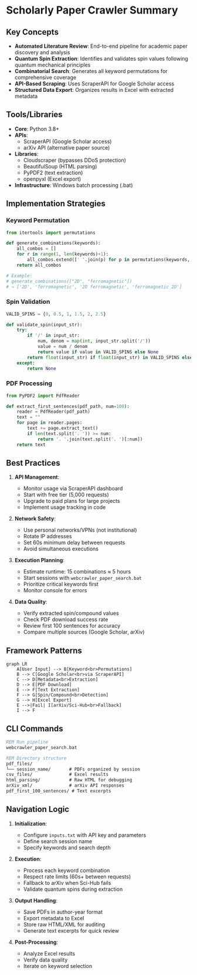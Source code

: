 # Scholarly Paper Crawler Summary

## Key Concepts
- **Automated Literature Review**: End-to-end pipeline for academic paper discovery and analysis
- **Quantum Spin Extraction**: Identifies and validates spin values following quantum mechanical principles
- **Combinatorial Search**: Generates all keyword permutations for comprehensive coverage
- **API-Based Scraping**: Uses ScraperAPI for Google Scholar access
- **Structured Data Export**: Organizes results in Excel with extracted metadata

## Tools/Libraries
- **Core**: Python 3.8+
- **APIs**: 
  - ScraperAPI (Google Scholar access)
  - arXiv API (alternative paper source)
- **Libraries**:
  - Cloudscraper (bypasses DDoS protection)
  - BeautifulSoup (HTML parsing)
  - PyPDF2 (text extraction)
  - openpyxl (Excel export)
- **Infrastructure**: Windows batch processing (.bat)

## Implementation Strategies
### Keyword Permutation
```python
from itertools import permutations

def generate_combinations(keywords):
    all_combos = []
    for r in range(1, len(keywords)+1):
        all_combos.extend([' '.join(p) for p in permutations(keywords, r)])
    return all_combos

# Example: 
# generate_combinations(["2D", "ferromagnetic"]) 
# → ['2D', 'ferromagnetic', '2D ferromagnetic', 'ferromagnetic 2D']
```

### Spin Validation
```python
VALID_SPINS = {0, 0.5, 1, 1.5, 2, 2.5}

def validate_spin(input_str):
    try:
        if '/' in input_str:
            num, denom = map(int, input_str.split('/'))
            value = num / denom
            return value if value in VALID_SPINS else None
        return float(input_str) if float(input_str) in VALID_SPINS else None
    except:
        return None
```

### PDF Processing
```python
from PyPDF2 import PdfReader

def extract_first_sentences(pdf_path, num=100):
    reader = PdfReader(pdf_path)
    text = ""
    for page in reader.pages:
        text += page.extract_text()
        if len(text.split('. ')) >= num:
            return '. '.join(text.split('. ')[:num])
    return text
```

## Best Practices
1. **API Management**:
   - Monitor usage via ScraperAPI dashboard
   - Start with free tier (5,000 requests)
   - Upgrade to paid plans for large projects
   - Implement usage tracking in code

2. **Network Safety**:
   - Use personal networks/VPNs (not institutional)
   - Rotate IP addresses
   - Set 60s minimum delay between requests
   - Avoid simultaneous executions

3. **Execution Planning**:
   - Estimate runtime: 15 combinations ≈ 5 hours
   - Start sessions with `webcrawler_paper_search.bat`
   - Prioritize critical keywords first
   - Monitor console for errors

4. **Data Quality**:
   - Verify extracted spin/compound values
   - Check PDF download success rate
   - Review first 100 sentences for accuracy
   - Compare multiple sources (Google Scholar, arXiv)

## Framework Patterns
```mermaid
graph LR
    A[User Input] --> B[Keyword<br>Permutations]
    B --> C[Google Scholar<br>via ScraperAPI]
    C --> D[Metadata<br>Extraction]
    D --> E[PDF Download]
    E --> F[Text Extraction]
    F --> G[Spin/Compound<br>Detection]
    G --> H[Excel Export]
    E -->|Fail| I[arXiv/Sci-Hub<br>Fallback]
    I --> F
```

## CLI Commands
```bat
REM Run pipeline
webcrawler_paper_search.bat

REM Directory structure
pdf_files/
└── session_name/       # PDFs organized by session
csv_files/              # Excel results
html_parsing/           # Raw HTML for debugging
arXiv_xml/              # arXiv API responses
pdf_first_100_sentences/ # Text excerpts
```

## Navigation Logic
1. **Initialization**:
   - Configure `inputs.txt` with API key and parameters
   - Define search session name
   - Specify keywords and search depth

2. **Execution**:
   - Process each keyword combination
   - Respect rate limits (60s+ between requests)
   - Fallback to arXiv when Sci-Hub fails
   - Validate quantum spins during extraction

3. **Output Handling**:
   - Save PDFs in author-year format
   - Export metadata to Excel
   - Store raw HTML/XML for auditing
   - Generate text excerpts for quick review

4. **Post-Processing**:
   - Analyze Excel results
   - Verify data quality
   - Iterate on keyword selection
